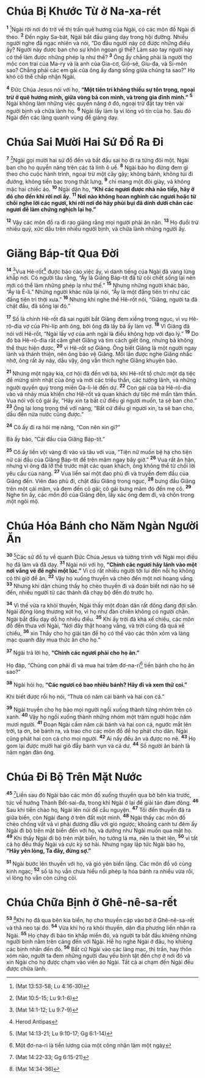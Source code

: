 # Chúa Bị Khước Từ ở Na-xa-rét
<sup><b>1</b></sup> [^1*]Ngài rời nơi đó trở về thị trấn quê hương của Ngài, có các môn đồ Ngài đi theo. <sup><b>2</b></sup> Đến ngày Sa-bát, Ngài bắt đầu giảng dạy trong hội đường. Nhiều người nghe đã ngạc nhiên và nói, “Do đâu người này có được những điều ấy? Người này được ban cho sự khôn ngoan gì thế? Làm sao tay người này có thể làm được những phép lạ như thế? <sup><b>3</b></sup> Ông ấy chẳng phải là người thợ mộc con trai của Ma-ry và là anh của Gia-cơ, Giô-sê, Giu-đa, và Si-môn sao? Chẳng phải các em gái của ông ấy đang sống giữa chúng ta sao?” Họ khó có thể chấp nhận Ngài.

<sup><b>4</b></sup> Đức Chúa Jesus nói với họ, **“Một tiên tri không thiếu sự tôn trọng, ngoại trừ ở quê hương mình, giữa vòng bà con mình, và trong gia đình mình.”** <sup><b>5</b></sup> Ngài không làm những việc quyền năng ở đó, ngoại trừ đặt tay trên vài người bịnh và chữa lành họ. <sup><b>6</b></sup> Ngài lấy làm lạ vì lòng vô tín của họ. Sau đó Ngài đến các làng quanh vùng để giảng dạy.


# Chúa Sai Mười Hai Sứ Đồ Ra Đi
<sup><b>7</b></sup> [^2*]Ngài gọi mười hai sứ đồ đến và bắt đầu sai họ đi ra từng đôi một. Ngài ban cho họ quyền năng trên các tà linh ô uế. <sup><b>8</b></sup> Ngài bảo họ đừng đem gì theo cho cuộc hành trình, ngoại trừ một cây gậy; không bánh, không túi đi đường, không tiền bạc trong thắt lưng, <sup><b>9</b></sup> chỉ mang một đôi giày, và không mặc hai chiếc áo. <sup><b>10</b></sup> Ngài dặn họ, **“Khi các ngươi được nhà nào tiếp, hãy ở đó cho đến khi rời nơi ấy.** <sup><b>11</b></sup> **Nơi nào không hoan nghinh các ngươi hoặc từ chối nghe lời các ngươi, khi rời nơi đó hãy phủi bụi đã dính dưới chân các ngươi để làm chứng nghịch lại họ.”**

<sup><b>12</b></sup> Vậy các môn đồ ra đi rao giảng rằng mọi người phải ăn năn. <sup><b>13</b></sup> Họ đuổi trừ nhiều quỷ, xức dầu trên nhiều người bịnh, và chữa lành những người ấy.


# Giăng Báp-tít Qua Đời
<sup><b>14</b></sup> [^3*]Vua Hê-rốt[^1] được báo cáo việc ấy, vì danh tiếng của Ngài đã vang lừng khắp nơi. Có người tâu rằng, “Ấy là Giăng Báp-tít đã từ cõi chết sống lại nên mới có thể làm những phép lạ như thế.” <sup><b>15</b></sup> Nhưng những người khác bảo, “Ấy là Ê-li.” Những người khác nữa lại nói, “Ấy là một đấng tiên tri như các đấng tiên tri thời xưa.” <sup><b>16</b></sup> Nhưng khi nghe thế Hê-rốt nói, “Giăng, người ta đã chặt đầu, đã sống lại đó.”

<sup><b>17</b></sup> Số là chính Hê-rốt đã sai người bắt Giăng đem xiềng trong ngục, vì vụ Hê-rô-đia vợ của Phi-líp anh ông, bởi ông đã lấy bà ấy làm vợ. <sup><b>18</b></sup> Vì Giăng đã nói với Hê-rốt, “Ngài lấy vợ của anh ngài là điều không hợp với đạo lý.” <sup><b>19</b></sup> Do đó bà Hê-rô-đia rất căm ghét Giăng và tìm cách giết ông, nhưng bà không thể thực hiện được, <sup><b>20</b></sup> vì Hê-rốt sợ Giăng. Ông biết Giăng là một người ngay lành và thánh thiện, nên ông bảo vệ Giăng. Mỗi lần được nghe Giăng nhắc nhở, ông rất áy náy, dầu vậy, ông vẫn thích nghe Giăng khuyên bảo.

<sup><b>21</b></sup> Nhưng một ngày kia, cơ hội đã đến với bà, khi Hê-rốt tổ chức một dạ tiệc để mừng sinh nhật của ông và mời các triều thần, các tướng lãnh, và những người quyền quý trong miền Ga-li-lê đến dự. <sup><b>22</b></sup> Con gái của bà Hê-rô-đia vào và nhảy múa khiến cho Hê-rốt và quan khách dự tiệc mê mẩn tâm thần. Vua nói với cô gái ấy, “Hãy xin ta bất cứ điều gì ngươi muốn, ta sẽ ban cho.” <sup><b>23</b></sup> Ông lại long trọng thề với nàng, “Bất cứ điều gì ngươi xin, ta sẽ ban cho, dầu đến nửa nước cũng được.”

<sup><b>24</b></sup> Cô ấy đi ra hỏi mẹ nàng, “Con nên xin gì?”

Bà ấy bảo, “Cái đầu của Giăng Báp-tít.”

<sup><b>25</b></sup> Cô ấy liền vội vàng đi vào và tâu với vua, “Tiện nữ muốn bệ hạ cho tiện nữ cái đầu của Giăng Báp-tít để trên mâm ngay bây giờ.” <sup><b>26</b></sup> Vua rất ân hận, nhưng vì ông đã lỡ thề trước mặt các quan khách, ông không thể từ chối lời yêu cầu của nàng. <sup><b>27</b></sup> Vua liền sai một đao phủ đi và truyền đem đầu của Giăng đến. Viên đao phủ đi, chặt đầu Giăng trong ngục, <sup><b>28</b></sup> bưng đầu Giăng trên một cái mâm, và đem đến cô gái; cô gái bưng mâm đó đến mẹ cô. <sup><b>29</b></sup> Nghe tin ấy, các môn đồ của Giăng đến, lấy xác ông đem đi, và chôn trong một ngôi mộ.


# Chúa Hóa Bánh cho Năm Ngàn Người Ăn
<sup><b>30</b></sup> [^4*]Các sứ đồ tụ về quanh Đức Chúa Jesus và tường trình với Ngài mọi điều họ đã làm và đã dạy. <sup><b>31</b></sup> Ngài nói với họ, **“Chính các ngươi hãy lánh vào một nơi vắng vẻ để nghỉ một lúc.”** Vì có rất nhiều người tới lui đến nỗi họ không có thì giờ để ăn. <sup><b>32</b></sup> Vậy họ xuống thuyền và chèo đến một nơi hoang vắng. <sup><b>33</b></sup> Nhưng khi dân chúng thấy họ chèo thuyền đi và đoán biết nơi nào họ sẽ đến, nhiều người từ các thành đã chạy bộ đến đó trước họ.

<sup><b>34</b></sup> Vì thế vừa ra khỏi thuyền, Ngài thấy một đoàn dân rất đông đang đợi sẵn. Ngài động lòng thương xót họ, vì họ như đàn chiên không có người chăn. Ngài bắt đầu dạy dỗ họ nhiều điều. <sup><b>35</b></sup> Khi ấy trời đã khá xế chiều, các môn đồ đến thưa với Ngài, “Nơi đây thật hoang vắng, và trời cũng đã quá xế chiều, <sup><b>36</b></sup> xin Thầy cho họ giải tán để họ có thể vào các thôn xóm và làng mạc quanh đây mua thức ăn cho họ.”

<sup><b>37</b></sup> Ngài trả lời họ, **“Chính các ngươi phải cho họ ăn.”**

Họ đáp, “Chúng con phải đi và mua hai trăm đơ-na-ri[^2] tiền bánh cho họ ăn sao?”

<sup><b>38</b></sup> Ngài hỏi họ, **“Các ngươi có bao nhiêu bánh? Hãy đi và xem thử coi.”**

Khi biết được rồi họ nói, “Thưa có năm cái bánh và hai con cá.”

<sup><b>39</b></sup> Ngài truyền cho họ bảo mọi người ngồi xuống thành từng nhóm trên cỏ xanh. <sup><b>40</b></sup> Vậy họ ngồi xuống thành những nhóm một trăm người hoặc năm mươi người. <sup><b>41</b></sup> Đoạn Ngài cầm năm cái bánh và hai con cá, ngước mắt lên trời, tạ ơn, bẻ bánh ra, và trao cho các môn đồ để họ phát cho dân. Ngài cũng phát hai con cá cho mọi người. <sup><b>42</b></sup> Ai nấy đều ăn và được no nê. <sup><b>43</b></sup> Họ gom lại được mười hai giỏ đầy bánh vụn và cá dư. <sup><b>44</b></sup> Số người ăn bánh là năm ngàn đàn ông.


# Chúa Đi Bộ Trên Mặt Nước
<sup><b>45</b></sup> [^5*]Liền sau đó Ngài bảo các môn đồ xuống thuyền qua bờ bên kia trước, tức về hướng Thành Bết-sai-đa, trong khi Ngài ở lại để giải tán đám đông. <sup><b>46</b></sup> Sau khi tiễn chào họ, Ngài lên núi để cầu nguyện. <sup><b>47</b></sup> Tối đến thuyền đã ra giữa biển, còn Ngài đang ở trên đất một mình. <sup><b>48</b></sup> Ngài thấy các môn đồ chèo chống vất vả vì phải đương đầu với gió ngược; khoảng canh tư đêm ấy Ngài đi bộ trên mặt biển đến với họ, và dường như Ngài muốn qua mặt họ. <sup><b>49</b></sup> Khi thấy Ngài đi bộ trên mặt biển, họ tưởng là ma, nên la thét lên, <sup><b>50</b></sup> vì tất cả họ đều thấy Ngài và cực kỳ sợ hãi. Nhưng ngay lập tức Ngài bảo họ, **“Hãy yên lòng, Ta đây, đừng sợ.”**

<sup><b>51</b></sup> Ngài bước lên thuyền với họ, và gió yên biển lặng. Các môn đồ vô cùng kinh ngạc; <sup><b>52</b></sup> số là họ vẫn chưa hiểu nổi phép lạ hóa bánh ra nhiều vừa rồi, vì lòng họ vẫn còn cứng cỏi.


# Chúa Chữa Bịnh ở Ghê-nê-sa-rết
<sup><b>53</b></sup> [^6*]Khi họ đã qua bên kia biển, họ cho thuyền cập vào bờ ở Ghê-nê-sa-rết và thả neo tại đó. <sup><b>54</b></sup> Vừa khi họ ra khỏi thuyền, dân địa phương liền nhận ra Ngài. <sup><b>55</b></sup> Họ chạy đi báo tin khắp miền đó, và người ta bắt đầu khiêng những người bịnh nằm trên cáng đến với Ngài. Hễ họ nghe Ngài ở đâu, họ khiêng các bịnh nhân đến đó. <sup><b>56</b></sup> Bất cứ Ngài vào các làng mạc, thị trấn, hay thôn xóm nào, người ta đem những người đau yếu bịnh tật đến chợ ở nơi đó và xin Ngài cho họ được chạm vào viền áo Ngài. Tất cả ai chạm đến Ngài đều được chữa lành.

[^1]: Herod Antipas
[^2]: Một đơ-na-ri là tiền lương của một công nhân làm một ngày
[^1*]: (Mat 13:53-58; Lu 4:16-30)
[^2*]: (Mat 10:5-15; Lu 9:1-6)
[^3*]: (Mat 14:1-12; Lu 9:7-9)
[^4*]: (Mat 14:13-21; Lu 9:10-17; Gg 6:1-14)
[^5*]: (Mat 14:22-33; Gg 6:15-21)
[^6*]: (Mat 14:34-36)